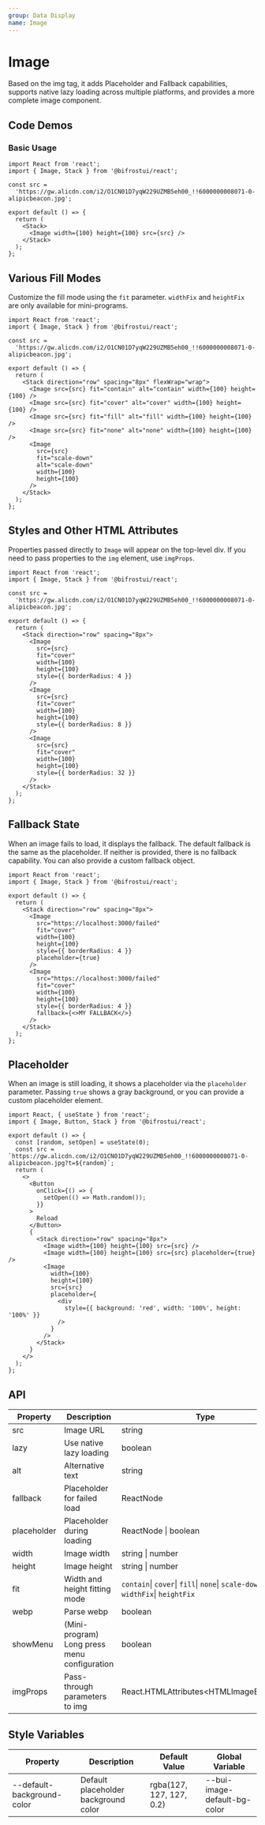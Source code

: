```yaml
---
group: Data Display
name: Image
---
```


# Image

Based on the img tag, it adds Placeholder and Fallback capabilities, supports native lazy loading across multiple platforms, and provides a more complete image component.

## Code Demos

### Basic Usage

```tsx
import React from 'react';
import { Image, Stack } from '@bifrostui/react';

const src =
  'https://gw.alicdn.com/i2/O1CN01D7yqW229UZMB5eh00_!!6000000008071-0-alipicbeacon.jpg';

export default () => {
  return (
    <Stack>
      <Image width={100} height={100} src={src} />
    </Stack>
  );
};
```

## Various Fill Modes

Customize the fill mode using the `fit` parameter. `widthFix` and `heightFix` are only available for mini-programs.

```tsx
import React from 'react';
import { Image, Stack } from '@bifrostui/react';

const src =
  'https://gw.alicdn.com/i2/O1CN01D7yqW229UZMB5eh00_!!6000000008071-0-alipicbeacon.jpg';

export default () => {
  return (
    <Stack direction="row" spacing="8px" flexWrap="wrap">
      <Image src={src} fit="contain" alt="contain" width={100} height={100} />
      <Image src={src} fit="cover" alt="cover" width={100} height={100} />
      <Image src={src} fit="fill" alt="fill" width={100} height={100} />
      <Image src={src} fit="none" alt="none" width={100} height={100} />
      <Image
        src={src}
        fit="scale-down"
        alt="scale-down"
        width={100}
        height={100}
      />
    </Stack>
  );
};
```

## Styles and Other HTML Attributes

Properties passed directly to `Image` will appear on the top-level div. If you need to pass properties to the `img` element, use `imgProps`.

```tsx
import React from 'react';
import { Image, Stack } from '@bifrostui/react';

const src =
  'https://gw.alicdn.com/i2/O1CN01D7yqW229UZMB5eh00_!!6000000008071-0-alipicbeacon.jpg';

export default () => {
  return (
    <Stack direction="row" spacing="8px">
      <Image
        src={src}
        fit="cover"
        width={100}
        height={100}
        style={{ borderRadius: 4 }}
      />
      <Image
        src={src}
        fit="cover"
        width={100}
        height={100}
        style={{ borderRadius: 8 }}
      />
      <Image
        src={src}
        fit="cover"
        width={100}
        height={100}
        style={{ borderRadius: 32 }}
      />
    </Stack>
  );
};
```

## Fallback State

When an image fails to load, it displays the fallback. The default fallback is the same as the placeholder. If neither is provided, there is no fallback capability. You can also provide a custom fallback object.

```tsx
import React from 'react';
import { Image, Stack } from '@bifrostui/react';

export default () => {
  return (
    <Stack direction="row" spacing="8px">
      <Image
        src="https://localhost:3000/failed"
        fit="cover"
        width={100}
        height={100}
        style={{ borderRadius: 4 }}
        placeholder={true}
      />
      <Image
        src="https://localhost:3000/failed"
        fit="cover"
        width={100}
        height={100}
        style={{ borderRadius: 4 }}
        fallback={<>MY FALLBACK</>}
      />
    </Stack>
  );
};
```

## Placeholder

When an image is still loading, it shows a placeholder via the `placeholder` parameter. Passing `true` shows a gray background, or you can provide a custom placeholder element.

```tsx
import React, { useState } from 'react';
import { Image, Button, Stack } from '@bifrostui/react';

export default () => {
  const [random, setOpen] = useState(0);
  const src = `https://gw.alicdn.com/i2/O1CN01D7yqW229UZMB5eh00_!!6000000008071-0-alipicbeacon.jpg?t=${random}`;
  return (
    <>
      <Button
        onClick={() => {
          setOpen(() => Math.random());
        }}
      >
        Reload
      </Button>
      {
        <Stack direction="row" spacing="8px">
          <Image width={100} height={100} src={src} />
          <Image width={100} height={100} src={src} placeholder={true} />
          <Image
            width={100}
            height={100}
            src={src}
            placeholder={
              <div
                style={{ background: 'red', width: '100%', height: '100%' }}
              />
            }
          />
        </Stack>
      }
    </>
  );
};
```

## API

| Property    | Description                                  | Type                                                                            | Default |
| ----------- | -------------------------------------------- | ------------------------------------------------------------------------------- | ------- |
| src         | Image URL                                    | string                                                                          | -       |
| lazy        | Use native lazy loading                      | boolean                                                                         | false   |
| alt         | Alternative text                             | string                                                                          | -       |
| fallback    | Placeholder for failed load                  | ReactNode                                                                       | -       |
| placeholder | Placeholder during loading                   | ReactNode \| boolean                                                            | -       |
| width       | Image width                                  | string \| number                                                                | -       |
| height      | Image height                                 | string \| number                                                                | -       |
| fit         | Width and height fitting mode                | `contain`\| `cover`\| `fill`\| `none`\| `scale-down`\| `widthFix`\| `heightFix` | `fill`  |
| webp        | Parse webp                                   | boolean                                                                         | false   |
| showMenu    | (Mini-program) Long press menu configuration | boolean                                                                         | false   |
| imgProps    | Pass-through parameters to img               | React.HTMLAttributes\<HTMLImageElement\>                                        | -       |

## Style Variables

| Property                   | Description                          | Default Value            | Global Variable              |
| -------------------------- | ------------------------------------ | ------------------------ | ---------------------------- |
| --default-background-color | Default placeholder background color | rgba(127, 127, 127, 0.2) | --bui-image-default-bg-color |
